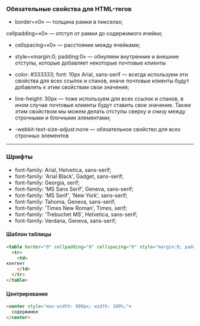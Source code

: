 ### Обязательные свойства для HTML-тегов
* border=«0» — толщина рамки в пикселах;

cellpadding=«0» — отступ от рамки до содержимого ячейки;

* cellspacing=«0» — расстояние между ячейками;

* style=«margin:0; padding:0» — обнуляем внутренние и внешние отступы, которые добавляет некоторые почтовые клиенты

* color: #333333; font: 10px Arial, sans-serif — всегда используем эти свойства для всех ссылок и спанов, иначе почтовые клиенты будут добавлять к этим свойствам свои значения;

* line-height: 30px — тоже используем для всех ссылок и спанов, в ином случае почтовые клиенты будут ставить свое значение. Также этим свойством мы можем делать отступы сверху и снизу между строчными и блочными элементами;

* -webkit-text-size-adjust:none — обязательное свойство для всех строчных элементов

---

### Шрифты

* font-family: Arial, Helvetica, sans-serif;
* font-family: 'Arial Black', Gadget, sans-serif;
* font-family: Georgia, serif;
* font-family: 'MS Sans Serif', Geneva, sans-serif;
* font-family: 'MS Serif', 'New York', sans-serif;
* font-family: Tahoma, Geneva, sans-serif;
* font-family: 'Times New Roman', Times, serif;
* font-family: 'Trebuchet MS', Helvetica, sans-serif;
* font-family: Verdana, Geneva, sans-serif;

#### Шаблон таблицы
```html
<table border="0" cellpadding="0" cellspacing="0" style="margin:0; padding:0" width="100%">
  <tr>
    <td>
контент
    </td>
  </tr>
</table>
```
#### Центрирование
```html
<center style="max-width: 600px; width: 100%;">
  содержимое
</center>
```
